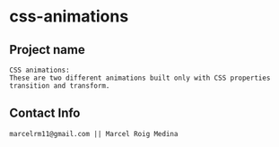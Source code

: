 # css-animations

## Project name
```
CSS animations:
These are two different animations built only with CSS properties transition and transform.
```

## Contact Info
```
marcelrm11@gmail.com || Marcel Roig Medina
```
